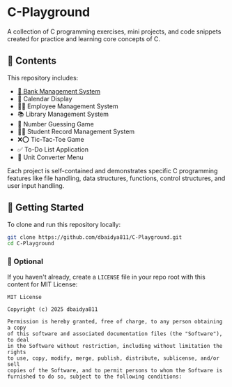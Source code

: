 # C-Playground

A collection of C programming exercises, mini projects, and code snippets created for practice and learning core concepts of C.

## 📂 Contents

This repository includes:

- <a href="url">🏦 Bank Management System</a>
- 📆 Calendar Display
- 👩‍💼 Employee Management System
- 📚 Library Management System
- 🔢 Number Guessing Game
- 🧑‍🎓 Student Record Management System
- ❌⭕ Tic-Tac-Toe Game
- ✅ To-Do List Application
- 📏 Unit Converter Menu

Each project is self-contained and demonstrates specific C programming features like file handling, data structures, functions, control structures, and user input handling.

## 🚀 Getting Started

To clone and run this repository locally:

```bash
git clone https://github.com/dbaidya811/C-Playground.git
cd C-Playground

```

### 🔧 Optional
If you haven't already, create a `LICENSE` file in your repo root with this content for MIT License:

```
MIT License

Copyright (c) 2025 dbaidya811

Permission is hereby granted, free of charge, to any person obtaining a copy
of this software and associated documentation files (the "Software"), to deal
in the Software without restriction, including without limitation the rights
to use, copy, modify, merge, publish, distribute, sublicense, and/or sell
copies of the Software, and to permit persons to whom the Software is
furnished to do so, subject to the following conditions:


```
